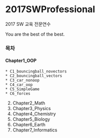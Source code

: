 # 2017SWProfessional
2017 SW 교육 전문연수

You are the best of the best.

### 목차
  #### Chapter1_OOP
    * C1_bouncingball_novectors
    * C2_bouncingball_vectors
    * C3_car_nonoop
    * C4_car_oop
    * C5_SimpleGame
    * C6_forces
    
    
  2. Chapter2_Math
  3. Chapter3_Physics
  4. Chapter4_Chemistry
  5. Chapter5_Biology
  6. Chapter6_Earth
  7. Chapter7_Informatics
  
